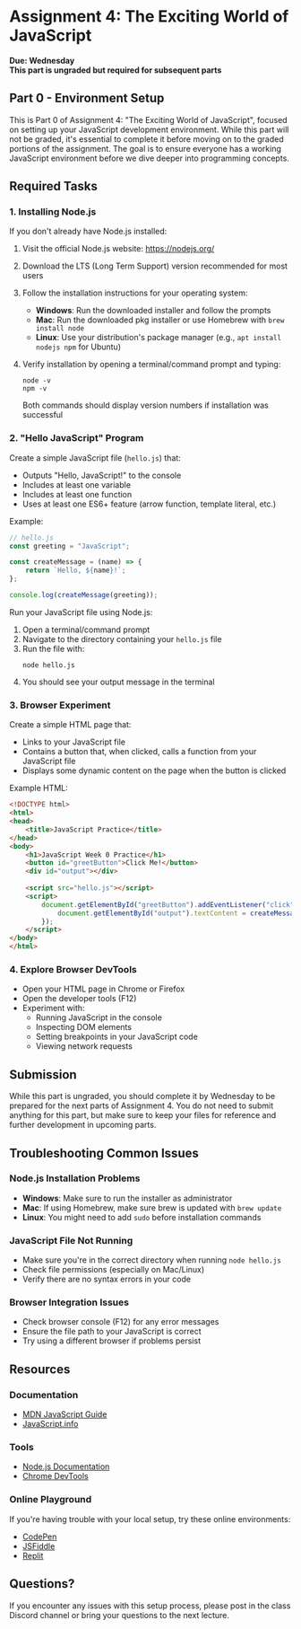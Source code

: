 # Assignment 4: The Exciting World of JavaScript
**Due: Wednesday**  
**This part is ungraded but required for subsequent parts**

## Part 0 - Environment Setup
This is Part 0 of Assignment 4: "The Exciting World of JavaScript", focused on setting up your JavaScript development environment. While this part will not be graded, it's essential to complete it before moving on to the graded portions of the assignment. The goal is to ensure everyone has a working JavaScript environment before we dive deeper into programming concepts.

## Required Tasks

### 1. Installing Node.js
If you don't already have Node.js installed:

1. Visit the official Node.js website: https://nodejs.org/
2. Download the LTS (Long Term Support) version recommended for most users
3. Follow the installation instructions for your operating system:
   - **Windows**: Run the downloaded installer and follow the prompts
   - **Mac**: Run the downloaded pkg installer or use Homebrew with `brew install node`
   - **Linux**: Use your distribution's package manager (e.g., `apt install nodejs npm` for Ubuntu)

4. Verify installation by opening a terminal/command prompt and typing:
   ```
   node -v
   npm -v
   ```
   
   Both commands should display version numbers if installation was successful

### 2. "Hello JavaScript" Program
Create a simple JavaScript file (`hello.js`) that:
- Outputs "Hello, JavaScript!" to the console
- Includes at least one variable
- Includes at least one function 
- Uses at least one ES6+ feature (arrow function, template literal, etc.)

Example:
```javascript
// hello.js
const greeting = "JavaScript";

const createMessage = (name) => {
    return `Hello, ${name}!`;
};

console.log(createMessage(greeting));
```

Run your JavaScript file using Node.js:
1. Open a terminal/command prompt
2. Navigate to the directory containing your `hello.js` file
3. Run the file with:
   ```
   node hello.js
   ```
4. You should see your output message in the terminal

### 3. Browser Experiment
Create a simple HTML page that:
- Links to your JavaScript file
- Contains a button that, when clicked, calls a function from your JavaScript file
- Displays some dynamic content on the page when the button is clicked

Example HTML:
```html
<!DOCTYPE html>
<html>
<head>
    <title>JavaScript Practice</title>
</head>
<body>
    <h1>JavaScript Week 0 Practice</h1>
    <button id="greetButton">Click Me!</button>
    <div id="output"></div>
    
    <script src="hello.js"></script>
    <script>
        document.getElementById("greetButton").addEventListener("click", function() {
            document.getElementById("output").textContent = createMessage("JavaScript");
        });
    </script>
</body>
</html>
```

### 4. Explore Browser DevTools
- Open your HTML page in Chrome or Firefox
- Open the developer tools (F12)
- Experiment with:
  - Running JavaScript in the console
  - Inspecting DOM elements
  - Setting breakpoints in your JavaScript code
  - Viewing network requests

## Submission
While this part is ungraded, you should complete it by Wednesday to be prepared for the next parts of Assignment 4. You do not need to submit anything for this part, but make sure to keep your files for reference and further development in upcoming parts.

## Troubleshooting Common Issues

### Node.js Installation Problems
- **Windows**: Make sure to run the installer as administrator
- **Mac**: If using Homebrew, make sure brew is updated with `brew update`
- **Linux**: You might need to add `sudo` before installation commands

### JavaScript File Not Running
- Make sure you're in the correct directory when running `node hello.js`
- Check file permissions (especially on Mac/Linux)
- Verify there are no syntax errors in your code

### Browser Integration Issues
- Check browser console (F12) for any error messages
- Ensure the file path to your JavaScript is correct
- Try using a different browser if problems persist

## Resources

### Documentation
- [MDN JavaScript Guide](https://developer.mozilla.org/en-US/docs/Web/JavaScript/Guide)
- [JavaScript.info](https://javascript.info/)

### Tools
- [Node.js Documentation](https://nodejs.org/en/docs/)
- [Chrome DevTools](https://developers.google.com/web/tools/chrome-devtools)

### Online Playground
If you're having trouble with your local setup, try these online environments:
- [CodePen](https://codepen.io/)
- [JSFiddle](https://jsfiddle.net/)
- [Replit](https://replit.com/)

## Questions?
If you encounter any issues with this setup process, please post in the class Discord channel or bring your questions to the next lecture.
